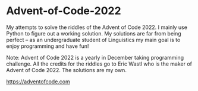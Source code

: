# Advent-of-Code-2022

My attempts to solve the riddles of the Advent of Code 2022. I mainly use Python to figure out a working solution. My solutions are far from being perfect – as an undergraduate student of Linguistics my main goal is to enjoy programming and have fun!

Note:
Advent of Code 2022 is a yearly in December taking programming challenge. All the credits for the riddles go to Eric Wastl who is the maker of Advent of Code 2022. The solutions are my own.  

https://adventofcode.com
